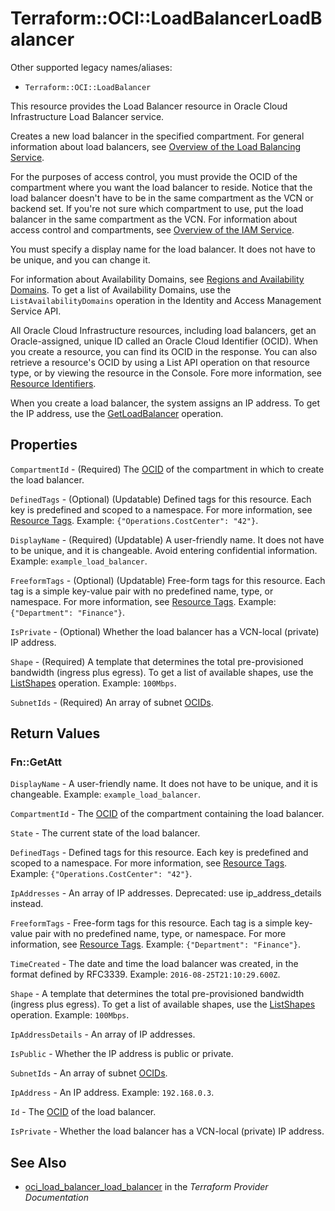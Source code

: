# Terraform::OCI::LoadBalancerLoadBalancer

Other supported legacy names/aliases:
  * `Terraform::OCI::LoadBalancer`

This resource provides the Load Balancer resource in Oracle Cloud Infrastructure Load Balancer service.

Creates a new load balancer in the specified compartment. For general information about load balancers,
see [Overview of the Load Balancing Service](https://docs.cloud.oracle.com/iaas/Content/Balance/Concepts/balanceoverview.htm).

For the purposes of access control, you must provide the OCID of the compartment where you want
the load balancer to reside. Notice that the load balancer doesn't have to be in the same compartment as the VCN
or backend set. If you're not sure which compartment to use, put the load balancer in the same compartment as the VCN.
For information about access control and compartments, see
[Overview of the IAM Service](https://docs.cloud.oracle.com/iaas/Content/Identity/Concepts/overview.htm).

You must specify a display name for the load balancer. It does not have to be unique, and you can change it.

For information about Availability Domains, see
[Regions and Availability Domains](https://docs.cloud.oracle.com/iaas/Content/General/Concepts/regions.htm).
To get a list of Availability Domains, use the `ListAvailabilityDomains` operation
in the Identity and Access Management Service API.

All Oracle Cloud Infrastructure resources, including load balancers, get an Oracle-assigned,
unique ID called an Oracle Cloud Identifier (OCID). When you create a resource, you can find its OCID
in the response. You can also retrieve a resource's OCID by using a List API operation on that resource type,
or by viewing the resource in the Console. Fore more information, see
[Resource Identifiers](https://docs.cloud.oracle.com/iaas/Content/General/Concepts/identifiers.htm).

When you create a load balancer, the system assigns an IP address.
To get the IP address, use the [GetLoadBalancer](https://docs.cloud.oracle.com/iaas/api/#/en/loadbalancer/20170115/LoadBalancer/GetLoadBalancer) operation.

## Properties

`CompartmentId` - (Required) The [OCID](https://docs.cloud.oracle.com/iaas/Content/General/Concepts/identifiers.htm) of the compartment in which to create the load balancer.

`DefinedTags` - (Optional) (Updatable) Defined tags for this resource. Each key is predefined and scoped to a namespace. For more information, see [Resource Tags](https://docs.cloud.oracle.com/iaas/Content/General/Concepts/resourcetags.htm).  Example: `{"Operations.CostCenter": "42"}`.

`DisplayName` - (Required) (Updatable) A user-friendly name. It does not have to be unique, and it is changeable. Avoid entering confidential information.  Example: `example_load_balancer`.

`FreeformTags` - (Optional) (Updatable) Free-form tags for this resource. Each tag is a simple key-value pair with no predefined name, type, or namespace. For more information, see [Resource Tags](https://docs.cloud.oracle.com/iaas/Content/General/Concepts/resourcetags.htm).  Example: `{"Department": "Finance"}`.

`IsPrivate` - (Optional) Whether the load balancer has a VCN-local (private) IP address.

`Shape` - (Required) A template that determines the total pre-provisioned bandwidth (ingress plus egress). To get a list of available shapes, use the [ListShapes](https://docs.cloud.oracle.com/iaas/api/#/en/loadbalancer/20170115/LoadBalancerShape/ListShapes) operation.  Example: `100Mbps`.

`SubnetIds` - (Required) An array of subnet [OCIDs](https://docs.cloud.oracle.com/iaas/Content/General/Concepts/identifiers.htm).


## Return Values

### Fn::GetAtt

`DisplayName` - A user-friendly name. It does not have to be unique, and it is changeable.  Example: `example_load_balancer`.

`CompartmentId` - The [OCID](https://docs.cloud.oracle.com/iaas/Content/General/Concepts/identifiers.htm) of the compartment containing the load balancer.

`State` - The current state of the load balancer.

`DefinedTags` - Defined tags for this resource. Each key is predefined and scoped to a namespace. For more information, see [Resource Tags](https://docs.cloud.oracle.com/iaas/Content/General/Concepts/resourcetags.htm).  Example: `{"Operations.CostCenter": "42"}`.

`IpAddresses` - An array of IP addresses. Deprecated: use ip_address_details instead.

`FreeformTags` - Free-form tags for this resource. Each tag is a simple key-value pair with no predefined name, type, or namespace. For more information, see [Resource Tags](https://docs.cloud.oracle.com/iaas/Content/General/Concepts/resourcetags.htm).  Example: `{"Department": "Finance"}`.

`TimeCreated` - The date and time the load balancer was created, in the format defined by RFC3339.  Example: `2016-08-25T21:10:29.600Z`.

`Shape` - A template that determines the total pre-provisioned bandwidth (ingress plus egress). To get a list of available shapes, use the [ListShapes](https://docs.cloud.oracle.com/iaas/api/#/en/loadbalancer/20170115/LoadBalancerShape/ListShapes) operation.  Example: `100Mbps`.

`IpAddressDetails` - An array of IP addresses.

`IsPublic` - Whether the IP address is public or private.

`SubnetIds` - An array of subnet [OCIDs](https://docs.cloud.oracle.com/iaas/Content/General/Concepts/identifiers.htm).

`IpAddress` - An IP address.  Example: `192.168.0.3`.

`Id` - The [OCID](https://docs.cloud.oracle.com/iaas/Content/General/Concepts/identifiers.htm) of the load balancer.

`IsPrivate` - Whether the load balancer has a VCN-local (private) IP address.

## See Also

* [oci_load_balancer_load_balancer](https://www.terraform.io/docs/providers/oci/r/load_balancer_load_balancer.html) in the _Terraform Provider Documentation_